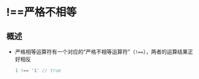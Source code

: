 # !==严格不相等

## 概述

*   严格相等运算符有一个对应的“严格不相等运算符”（`!==`），两者的运算结果正好相反

    ```javascript
    1 !== '1' // true
    ```
